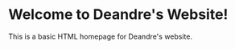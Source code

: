 <!DOCTYPE html>
<html lang="en">
<head>
    <meta charset="UTF-8">
    <title>Deandre - From Trench to Triumph</title>
</head>
<body>
    <h1>Welcome to Deandre's Website!</h1>
    <p>This is a basic HTML homepage for Deandre's website.</p>
</body>
</html>
